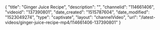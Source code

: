 {
    "title": "Ginger Juice Recipe",
    "description": "",
    "channelid": "114661406",
    "videoid": "137390801",
    "date_created": "1515787604",
    "date_modified": "1523049274",
    "type": "captivate",
    "layout": "channelVideo",
    "url": "\/latest-videos\/ginger-juice-recipe-mp4\/114661406-137390801"
}